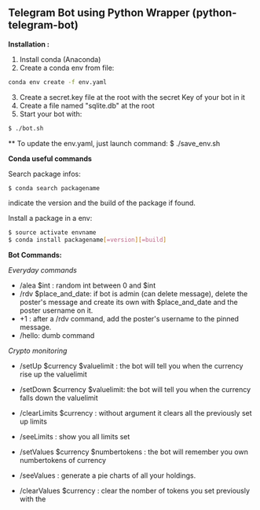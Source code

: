 ## Telegram Bot using Python Wrapper (python-telegram-bot) ##

**Installation :**

1. Install conda (Anaconda)
2. Create a conda env from file:
  ```bash
  conda env create -f env.yaml
  ```
3. Create a secret.key file at the root with the secret Key of your bot in it
4. Create a file named "sqlite.db" at the root
5. Start your bot with:
  ```bash
  $ ./bot.sh
  ```

**
To update the env.yaml, just launch command:
$ ./save_env.sh

**Conda useful commands**

Search package infos:
  ```bash
  $ conda search packagename
  ```
indicate the version and the build of the package if found.

Install a package in a env:
  ```bash
  $ source activate envname
  $ conda install packagename[=version][=build]
  ```

**Bot Commands:**

*Everyday commands*
- /alea $int : random int between 0 and $int
- /rdv $place_and_date: if bot is admin (can delete message), delete the
poster's message and create its own with $place_and_date and the poster
username on it.
- +1 : after a /rdv command, add the poster's username to the pinned message.
- /hello: dumb command

*Crypto monitoring*
- /setUp $currency $valuelimit : the bot will tell you when the currency rise up the valuelimit
- /setDown $currency $valuelimit: the bot will tell you when the currency falls down the valuelimit
- /clearLimits $currency : without argument it clears all the previously set up limits
- /seeLimits : show you all limits set

- /setValues $currency $numbertokens : the bot will remember you own numbertokens of currency
- /seeValues : generate a pie charts of all your holdings.
- /clearValues $currency : clear the nomber of tokens you set previously with the <currency>
